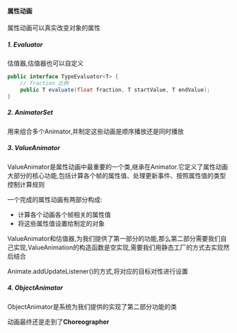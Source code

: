 #### 属性动画

属性动画可以真实改变对象的属性

##### 1. Evaluator 

估值器,估值器也可以自定义

```java
public interface TypeEvaluator<T> {
    // fraction 比例 
    public T evaluate(float fraction, T startValue, T endValue);
}
```

##### 2. AnimatorSet

用来组合多个Animator,并制定这些动画是顺序播放还是同时播放

##### 3. ValueAnimator

ValueAnimator是属性动画中最重要的一个类,继承在Animator.它定义了属性动画大部分的核心功能,包括计算各个帧的属性值、处理更新事件、按照属性值的类型控制计算规则

一个完成的属性动画有两部分构成:

- 计算各个动画各个帧相关的属性值
- 将这些属性值设置给制定的对象

ValueAnimator和估值器,为我们提供了第一部分的功能,那么第二部分需要我们自己实现,ValueAnimation的构造函数是空实现,需要我们用静态工厂的方式去实现然后结合

Animate.addUpdateListener()的方式,将对应的目标对性进行设置

##### 4. ObjectAnimator

ObjectAnimator是系统为我们提供的实现了第二部分功能的类



动画最终还是走到了**Choreographer**